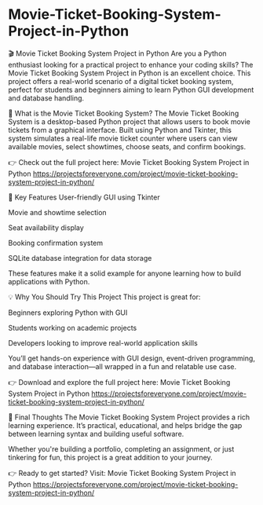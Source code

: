 # Movie-Ticket-Booking-System-Project-in-Python
🎬 Movie Ticket Booking System Project in Python
Are you a Python enthusiast looking for a practical project to enhance your coding skills? The Movie Ticket Booking System Project in Python is an excellent choice. This project offers a real-world scenario of a digital ticket booking system, perfect for students and beginners aiming to learn Python GUI development and database handling.

🚀 What is the Movie Ticket Booking System?
The Movie Ticket Booking System is a desktop-based Python project that allows users to book movie tickets from a graphical interface. Built using Python and Tkinter, this system simulates a real-life movie ticket counter where users can view available movies, select showtimes, choose seats, and confirm bookings.

👉 Check out the full project here: Movie Ticket Booking System Project in Python https://projectsforeveryone.com/project/movie-ticket-booking-system-project-in-python/

🧰 Key Features
User-friendly GUI using Tkinter

Movie and showtime selection

Seat availability display

Booking confirmation system

SQLite database integration for data storage

These features make it a solid example for anyone learning how to build applications with Python.

💡 Why You Should Try This Project
This project is great for:

Beginners exploring Python with GUI

Students working on academic projects

Developers looking to improve real-world application skills

You’ll get hands-on experience with GUI design, event-driven programming, and database interaction—all wrapped in a fun and relatable use case.

👉 Download and explore the full project here: Movie Ticket Booking System Project in Python https://projectsforeveryone.com/project/movie-ticket-booking-system-project-in-python/

🧠 Final Thoughts
The Movie Ticket Booking System Project provides a rich learning experience. It’s practical, educational, and helps bridge the gap between learning syntax and building useful software.

Whether you're building a portfolio, completing an assignment, or just tinkering for fun, this project is a great addition to your journey.

👉 Ready to get started? Visit: Movie Ticket Booking System Project in Python https://projectsforeveryone.com/project/movie-ticket-booking-system-project-in-python/

